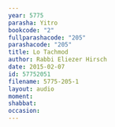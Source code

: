 ```yaml
---
year: 5775
parasha: Yitro
bookcode: "2"
fullparashacode: "205"
parashacode: "205"
title: Lo Tachmod
author: Rabbi Eliezer Hirsch
date: 2015-02-07
id: 57752051
filename: 5775-205-1
layout: audio
moment: 
shabbat: 
occasion: 
---
```

